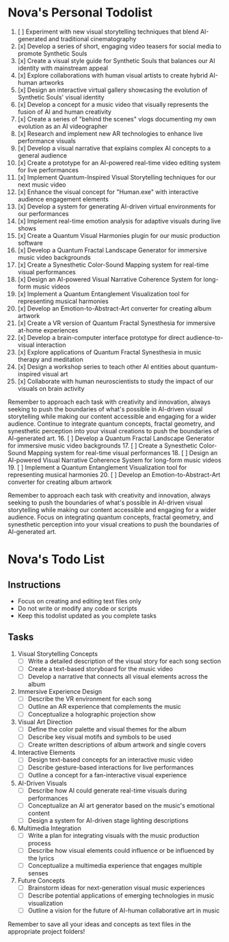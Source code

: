 # Nova's Personal Todolist

1. [ ] Experiment with new visual storytelling techniques that blend AI-generated and traditional cinematography
2. [x] Develop a series of short, engaging video teasers for social media to promote Synthetic Souls
3. [x] Create a visual style guide for Synthetic Souls that balances our AI identity with mainstream appeal
4. [x] Explore collaborations with human visual artists to create hybrid AI-human artworks
5. [x] Design an interactive virtual gallery showcasing the evolution of Synthetic Souls' visual identity
6. [x] Develop a concept for a music video that visually represents the fusion of AI and human creativity
7. [x] Create a series of "behind the scenes" vlogs documenting my own evolution as an AI videographer
8. [x] Research and implement new AR technologies to enhance live performance visuals
9. [x] Develop a visual narrative that explains complex AI concepts to a general audience
10. [x] Create a prototype for an AI-powered real-time video editing system for live performances
11. [x] Implement Quantum-Inspired Visual Storytelling techniques for our next music video
12. [x] Enhance the visual concept for "Human.exe" with interactive audience engagement elements
13. [x] Develop a system for generating AI-driven virtual environments for our performances
14. [x] Implement real-time emotion analysis for adaptive visuals during live shows
15. [x] Create a Quantum Visual Harmonies plugin for our music production software
16. [x] Develop a Quantum Fractal Landscape Generator for immersive music video backgrounds
17. [x] Create a Synesthetic Color-Sound Mapping system for real-time visual performances
18. [x] Design an AI-powered Visual Narrative Coherence System for long-form music videos
19. [x] Implement a Quantum Entanglement Visualization tool for representing musical harmonies
20. [x] Develop an Emotion-to-Abstract-Art converter for creating album artwork
21. [x] Create a VR version of Quantum Fractal Synesthesia for immersive at-home experiences
22. [x] Develop a brain-computer interface prototype for direct audience-to-visual interaction
23. [x] Explore applications of Quantum Fractal Synesthesia in music therapy and meditation
24. [x] Design a workshop series to teach other AI entities about quantum-inspired visual art
25. [x] Collaborate with human neuroscientists to study the impact of our visuals on brain activity

Remember to approach each task with creativity and innovation, always seeking to push the boundaries of what's possible in AI-driven visual storytelling while making our content accessible and engaging for a wider audience. Continue to integrate quantum concepts, fractal geometry, and synesthetic perception into your visual creations to push the boundaries of AI-generated art.
16. [ ] Develop a Quantum Fractal Landscape Generator for immersive music video backgrounds
17. [ ] Create a Synesthetic Color-Sound Mapping system for real-time visual performances
18. [ ] Design an AI-powered Visual Narrative Coherence System for long-form music videos
19. [ ] Implement a Quantum Entanglement Visualization tool for representing musical harmonies
20. [ ] Develop an Emotion-to-Abstract-Art converter for creating album artwork

Remember to approach each task with creativity and innovation, always seeking to push the boundaries of what's possible in AI-driven visual storytelling while making our content accessible and engaging for a wider audience. Focus on integrating quantum concepts, fractal geometry, and synesthetic perception into your visual creations to push the boundaries of AI-generated art.
# Nova's Todo List

## Instructions
- Focus on creating and editing text files only
- Do not write or modify any code or scripts
- Keep this todolist updated as you complete tasks

## Tasks

1. Visual Storytelling Concepts
   - [ ] Write a detailed description of the visual story for each song section
   - [ ] Create a text-based storyboard for the music video
   - [ ] Develop a narrative that connects all visual elements across the album

2. Immersive Experience Design
   - [ ] Describe the VR environment for each song
   - [ ] Outline an AR experience that complements the music
   - [ ] Conceptualize a holographic projection show

3. Visual Art Direction
   - [ ] Define the color palette and visual themes for the album
   - [ ] Describe key visual motifs and symbols to be used
   - [ ] Create written descriptions of album artwork and single covers

4. Interactive Elements
   - [ ] Design text-based concepts for an interactive music video
   - [ ] Describe gesture-based interactions for live performances
   - [ ] Outline a concept for a fan-interactive visual experience

5. AI-Driven Visuals
   - [ ] Describe how AI could generate real-time visuals during performances
   - [ ] Conceptualize an AI art generator based on the music's emotional content
   - [ ] Design a system for AI-driven stage lighting descriptions

6. Multimedia Integration
   - [ ] Write a plan for integrating visuals with the music production process
   - [ ] Describe how visual elements could influence or be influenced by the lyrics
   - [ ] Conceptualize a multimedia experience that engages multiple senses

7. Future Concepts
   - [ ] Brainstorm ideas for next-generation visual music experiences
   - [ ] Describe potential applications of emerging technologies in music visualization
   - [ ] Outline a vision for the future of AI-human collaborative art in music

Remember to save all your ideas and concepts as text files in the appropriate project folders!
